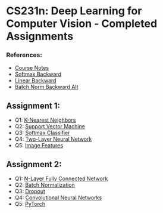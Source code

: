 # CS231n: Deep Learning for Computer Vision - Completed Assignments

### References:
 - [Course Notes](https://cs231n.github.io/)
 - [Softmax Backward](https://eli.thegreenplace.net/2016/the-softmax-function-and-its-derivative/)
 - [Linear Backward](http://cs231n.stanford.edu/handouts/linear-backprop.pdf)
 - [Batch Norm Backward Alt](https://kevinzakka.github.io/2016/09/14/batch_normalization/)

## Assignment 1:
- Q1: [K-Nearest Neighbors](https://github.com/JohnRB626/CS231n/blob/d94a0b8189ba9424092ea6c428b3b6e6b838c8af/assignment1/knn.ipynb)
- Q2: [Support Vector Machine](https://github.com/JohnRB626/CS231n/blob/d94a0b8189ba9424092ea6c428b3b6e6b838c8af/assignment1/svm.ipynb)
- Q3: [Softmax Classifier](https://github.com/JohnRB626/CS231n/blob/d94a0b8189ba9424092ea6c428b3b6e6b838c8af/assignment1/softmax.ipynb)
- Q4: [Two-Layer Neural Network](https://github.com/JohnRB626/CS231n/blob/d94a0b8189ba9424092ea6c428b3b6e6b838c8af/assignment1/two_layer_net.ipynb)
- Q5: [Image Features](https://github.com/JohnRB626/CS231n/blob/d94a0b8189ba9424092ea6c428b3b6e6b838c8af/assignment1/features.ipynb)

## Assignment 2:
- Q1: [N-Layer Fully Connected Network](https://github.com/JohnRB626/CS231n/blob/d94a0b8189ba9424092ea6c428b3b6e6b838c8af/assignment2/FullyConnectedNets.ipynb)
- Q2: [Batch Normalization](https://github.com/JohnRB626/CS231n/blob/d94a0b8189ba9424092ea6c428b3b6e6b838c8af/assignment2/BatchNormalization.ipynb)
- Q3: [Dropout](https://github.com/JohnRB626/CS231n/blob/d94a0b8189ba9424092ea6c428b3b6e6b838c8af/assignment2/Dropout.ipynb)
- Q4: [Convolutional Neural Networks](https://github.com/JohnRB626/CS231n/blob/d94a0b8189ba9424092ea6c428b3b6e6b838c8af/assignment2/ConvolutionalNetworks.ipynb)
- Q5: [PyTorch](https://github.com/JohnRB626/CS231n/blob/d94a0b8189ba9424092ea6c428b3b6e6b838c8af/assignment2/PyTorch.ipynb)
